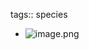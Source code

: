 tags:: species

- ![image.png](https://peach-geographical-bat-397.mypinata.cloud/ipfs/Qmf3RpfpaN2poNZ3YyUU8ia4uZdwRQnPsRdB88KpQxm4ht)